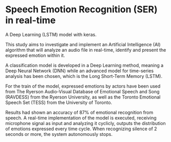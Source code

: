 

# Speech Emotion Recognition (SER) in real-time
A Deep Learning (LSTM) model with keras.

This study aims to investigate and implement an Artificial Intelligence (AI) algorithm that will analyze an audio file in real-time, identify and present the expressed emotion within it.

A classification model is developed in a Deep Learning method, meaning a Deep Neural Network (DNN) while an advanced model for time-series analysis has been chosen, which is the Long Short-Term Memory (LSTM).

For the train of the model, expressed emotions by actors have been used from The Ryerson Audio-Visual Database of Emotional Speech and Song (RAVDESS) from the Ryerson University, as well as the Toronto Emotional Speech Set (TESS) from the University of Toronto. 

Results had shown an accuracy of 87% of emotional recognition from speech.
A real-time implementation of the model is executed, receiving microphone signal as input and analyzing it cyclicly, outputs the distribution of emotions expressed every time cycle. When recognizing silence of 2 seconds or more, the system autonomously stops.
